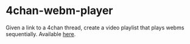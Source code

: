 # 4chan-webm-player

Given a link to a 4chan thread, create a video playlist that plays webms sequentially. Available [here](https://x4chan-webm-player.herokuapp.com/).

